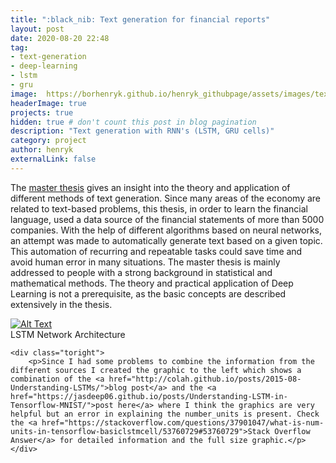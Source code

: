 ```yaml
---
title: ":black_nib: Text generation for financial reports"
layout: post
date: 2020-08-20 22:48
tag:
- text-generation
- deep-learning
- lstm
- gru
image:  https://borhenryk.github.io/henryk_githubpage/assets/images/text_generation_sampling.png
headerImage: true
projects: true
hidden: true # don't count this post in blog pagination
description: "Text generation with RNN's (LSTM, GRU cells)"
category: project
author: henryk
externalLink: false
---
```



The [master thesis](https://epub.ub.uni-muenchen.de/60631/) gives an insight into the theory and application of different methods of text generation. Since many areas of the economy are related to text-based problems, this thesis, in order to learn the financial language, used a data source of the financial statements of more than 5000 companies. With the help of different algorithms based on neural networks, an attempt was made to automatically generate text based on a given topic. This automation of recurring and repeatable tasks could save time and avoid human error in many situations. The master thesis is mainly addressed to people with a strong background in statistical and mathematical methods. The theory and practical application of Deep Learning is not a prerequisite, as the basic concepts are described extensively in the thesis.

<div class="side-by-side">
    <div class="toleft">
        <a href=href="https://borhenryk.github.io/henryk_githubpage/assets/images/LSTM_Ar.png" title="click here to see the full sized image"><img class="image" src="https://borhenryk.github.io/henryk_githubpage/assets/images/LSTM_Ar.png" alt="Alt Text" ></a>
        <figcaption class="caption">LSTM Network Architecture</figcaption>
    </div>

    <div class="toright">
        <p>Since I had some problems to combine the information from the different sources I created the graphic to the left which shows a combination of the <a href="http://colah.github.io/posts/2015-08-Understanding-LSTMs/">blog post</a> and the <a href="https://jasdeep06.github.io/posts/Understanding-LSTM-in-Tensorflow-MNIST/">post here</a> where I think the graphics are very helpful but an error in explaining the number_units is present. Check the <a href="https://stackoverflow.com/questions/37901047/what-is-num-units-in-tensorflow-basiclstmcell/53760729#53760729">Stack Overflow Answer</a> for detailed information and the full size graphic.</p>
    </div>
</div>
